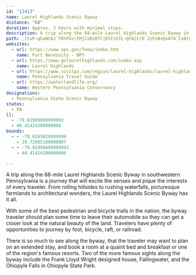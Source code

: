 ```yaml
---
id: "12413"
name: Laurel Highlands Scenic Byway
distance: "68"
duration: Approx. 2 hours with minimal stops.
description: A trip along the 68-mile Laurel Highlands Scenic Byway in southwestern Pennsylvania is a journey that will excite the senses and pique the interests of every traveler.
path: _ltuF~qhaNtAJ`FDhFGv\tMjCxBzBfC|DlFzGfL~@tA|CrD`JzFnBv@xAfA`CxBtLhN|JdMvJnMpC|Ezq@pgArCxDhNpWhE`K|BfJxAtQdCzQl@zISlEwDx\g@rGy@zGhStErAh@p@DrCQdFl@pBx@fBpFxAtFrBnJrAjEjBxBdEtBnBx@|Cx@fMdGzE~A|DbFbFhRlEdI|EfFrBzClApDjAzEl@lB~AfDlCfDd@dAhAzCh@vBZxCP~ENpM?pUJvINzDlAfObBvP^lBt@dC|BlEbV~a@`GpSZr@vApBv^dW~@dA|@xAn@lBlBhIZv@hApAvAfAn@ZxBd@z@BnKk@zJSzc@l@fC^d@AdFlA|JfFfCr@xBEdBe@pD[lCf@`A`@x@n@|A`Br@zAt@dCdAtGlBdEfAjAp@l@`Bj@dCNlA?lC\tAj@xBtB|@`BbAhDxEnRlAvDnBbEhTd\hEzDpCzAnAb@pCt@dRbD|BLnBK`LsCzEoB~PgLpAYpDKxAPbBf@d`@|MvCvAtA`A|AlBjAvBbNvYzM~^hChG|CrE~^b_@bCtChBjCbCfFV~@~\xz@fC~E~AdCxNvOxDxE|BxBxAdBlMvMlA~At@~Ab@rDrChLfGfP~M~\xBlI`EvXnAhLn@fChBhEvBzGxBlEdClClBxAzHfDzBtAvBvDZ~@tEhS`@nHRfKrArFlCbJd@lAHn@r@rBdBfDlFfG~AdBzHhId@r@v@p@|ErBlCMfL}BrCMvCm@rHwBx@J`D~@zDzArBh@dJzCpNfGzDr@hAb@lClCdBtBxAjAfB~@nB~AfDtCbBrB|FlKjAjBtGbGrEdF`GhJpKzQt@~@vSlKlLnGtm@~X|GdCfF~BtBxA|ArAjItJ~A~BbAjBbt@x}AzNnVhS~`@lAfBxEhJfE~Jbf@jxAbCjFzA`Cvd@zl@zLfPrCdDfGrErH`DfGt@rBh@vAFrFtDN\lBxBp@DvPtOhRpO~AvBrF`KxQxUxOtTrEfI|R``@nCdIxAtGt@~EVj@Hz@zAxGxBlElFhHxAlEfAxHj@fHr@rEvA~CbCfDbIlIbEfDj_@pNbAt@r@`AbDxG|AtBdBfBpGxCtNhTl@d@tCxDfJ`MNZv@r@d@RrAn@b@CtV_X\w@ZeB^iDReD?aAlA_@hDTzFoNfOq\~KeXpHiRxI}Vv@sCn@gAbEcMjFaO|DwFfL{IlAcBx@qBrERbCVvGfAt@X|DzBnB|AlE~B`GtDzF~En@r@^DfXnV|C`CxCzApMfEpDdAzAVfASrG_@xDXx@`@xI`D~@t@nA`CXRxEbNlCdFxOpWto@ldAbExHxArEtA`KnLhh@bGzPhKvXrCnMdCrIlBlDbArAxAjAbEfBdC^pBDjOeCfCy@bCeArBcAjBoApC}@hDw@zHQ|Cm@dAa@r@i@bCoDXy@p@kA^eAnHqN`AsA`B_AnC}@vCEhBb@rAfArA~Az@r@|FdB`Dp@rClAdA~@lAfBbArBnAtEnOfo@t@lD|BxIrCfMX~LGtYr@nGbBtJ`ErMdBxDd@lBpD`FxFdFdDlEhCzEhQlc@|FfMrDrFbEnFpIjIlBxAtd@~Xr@r@xEgFbEoChOqApDEfIfBtD|BnGbHvFfH`C|AjDlA~i@tK`S`@pMd@~AS|Aq@~PiK|As@nB]vBP~@VhD`BbGrD`EjBpn@vIvSbCbCDtA[bAa@fJyFhBuAzH_EnDqAvCMlGyAtZsK~BgA`FaEhAa@xd@?xDb@vBt@tBbAhA|@rAtAfJdM|@d@nA`@tJ~@xD`BnPlIfCdAlElAbCfAxAjAtD`FpEzEhBtAlAf@zM`DxADhDMbDe@`EGlC\~CbAbCfBNBjIvIxDrGhAdAd@RpArAhCxB`L`Eb@l@XIhC`A|KQtGV~Ad@tKfBxB@rCi@x@_@r@k@~@eArEsIhAgBrC_DbA_@hBUfVCrD[~Bg@pFChA\fInGlAzA~CpFxArC|@fCd@dCh@bFHhNEnDJvGtArJ?~@GtAg@jDyDlLcBnGOdBC~BfAtD~CfGzKhXxB~DlEjJlAnCtAzDlAzA|BpAdALpDJ|FEbClB~BdApBJhCQxBBlCRjRbFjFBn@e@bCSdBRfDlAb@^xAxFr@fBd@`AhAjATl@fAb@xEl@vDSrElArBpANfD?bFt@rHr@dD~BfH`BxC~A^r@]h@\j@n@\|@j@lCR`CdB`Hd@dAlC`AhAbAxAhCr@h@r@F~DyBl@?d@LjFlHt@~BBvAg@zJLzDd@v@bEbEb@p@lGfO|AvCd@n@|Bf@pKe@rABbANpLpFxAlAj@~@?^`CtI|C`HzKhXrAlBhDtDbFpElAnA`AvB`@~AFrHRnBd@rAXj@~@`AfBjAxAr@bIlKpAxBx@fB`A~Cf@x@d@lCDjF\tAxEhGxA~AfEpD~Al@`CVhB`@bA|@~@rBhCtGrAhFhQnW`@|@NfAl@`O|AfJh@bB~DxHbA~@zHxCxBXbB?dCR|Bd@n@XjH`F_A~BxFfIlHtD|BpCrGxCjGx@rAZbAp@~A~Ar@f@~@Rx@Kt@UXk@n@k@rAg@pJsBt@LhNlE|@r@xCvIP`Al@rAn@`AbBpBt@l@`GrCfBpBz@nAfCvErC`GrBzGz@nD?d@h@dD~@rNf@`EXfBh@`BbDrIrBlG^x@rGtFvCvD|FxEbBz@vHdCxAdAz@lAfUhe@xAvDrBzFlDvOd@~CXv@fDfDzB`Fv@p@n@X~@z@b@vBXlCHfB?nGYjCqAtE?v@v@lFnCfIhBzCh@vBrAzHHrA?lGEdDIlBOf@aHfFi@`AvDuAxAQhBg@|ByA|C{Dj@kABSSsCb@_Ad@c@XGlD?dAQ~@i@jCiC~@iBbAsCt@mAj@]vEg@v@_@t@eA|B_BxGaEvAs@d@EbPjOhBtAdB`AbPzCdb@dKxClB|PhMx@^jCx@rB^tFPxUi@pEuAd@]bCaA~BY|Bd@fFtDb@Pf@DvBe@fCkAtAQzLbC`JYpFFj@GfBq@jL[
websites:
  - url: https://www.nps.gov/fone/index.htm
    name: Fort Necessity - NPS
  - url: https://www.golaurelhighlands.com/index.asp
    name: Laurel Highlands
  - url: https://www.visitpa.com/region/laurel-highlands/laurel-highlands-scenic-byway
    name: Pennsylvania Travel Guide
  - url: https://waterlandlife.org/
    name: Western Pennsylvania Conservancy
designations:
  - Pennsylvania State Scenic Byway
states:
  - PA
ll:
  - -79.01999699999993
  - 40.41424200000006
bounds:
  - - -79.6265029999999
    - 39.72095100000007
  - - -79.01999699999993
    - 40.41424200000006

---
```


A trip along the 68-mile Laurel Highlands Scenic Byway in southwestern Pennsylvania is a journey that will excite the senses and pique the interests of every traveler. From rolling hillsides to rushing waterfalls, picturesque farmlands to architectural wonders, the Laurel Highlands Scenic Byway has it all.

With some of the best pedestrian and bicycle trails in the nation, the byway traveler should plan some time to leave their automobile so they can get a closer look at the natural beauty of the land. Travelers have plenty of opportunities to journey by foot, bicycle, raft, or railroad.

There is so much to see along the byway, that the traveler may want to plan on an extended stay, and book a room at a quaint bed and breakfast or one of the region's famous resorts. Two of the more famous sights along the byway include the Frank Lloyd Wright designed house, Fallingwater, and the Ohiopyle Falls in Ohiopyle State Park.
